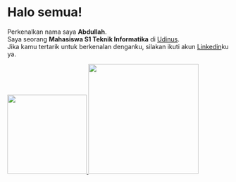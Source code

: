 # Halo semua! 
Perkenalkan nama saya **Abdullah**.\
Saya seorang **Mahasiswa S1 Teknik Informatika** di [Udinus](https://www.dinus.ac.id/).\
Jika kamu tertarik untuk berkenalan denganku, silakan ikuti akun [Linkedin](https://www.linkedin.com/in/abdullah-67b9b2132/)ku ya.

<p align="left">
<a href="https://github.com/abdullahJufri">
  <img height="180em" src="https://github-readme-stats-eight-theta.vercel.app/api?username=abdullahJufri&show_icons=true&theme=algolia&include_all_commits=true&count_private=true"/>
  <img height="250em" src="https://github-readme-stats-eight-theta.vercel.app/api/top-langs/?username=abdullahJufri&layout=compact&langs_count=8&theme=algolia"/>
</a>
</p>

<!--
**abdullahJufri/abdullahJufri** is a ✨ _special_ ✨ repository because its `README.md` (this file) appears on your GitHub profile.

Here are some ideas to get you started:

- 🔭 I’m currently working on ...
- 🌱 I’m currently learning ...
- 👯 I’m looking to collaborate on ...
- 🤔 I’m looking for help with ...
- 💬 Ask me about ...
- 📫 How to reach me: ...
- 😄 Pronouns: ...
- ⚡ Fun fact: ...
-->

